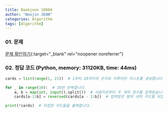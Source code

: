 ```yaml
---
title: Baekjoon 10804
author: "Woojin JEON"
categories: Algorithm
tags: [Algorithm]
---
```


### 01. 문제

[문제 확인하기](https://www.acmicpc.net/problem/10804){:target="_blank" rel="noopener noreferrer"}

### 02. 정답 코드 (Python, memory: 31120KB, time: 44ms)

```Python
cards = list(range(1, 21))  # 1부터 20까지의 숫자로 이루어진 리스트를 생성합니다.

for _ in range(10):  # 10번 반복합니다.
    a, b = map(int, input().split())  # 사용자로부터 두 개의 정수를 입력받습니다.
    cards[a-1:b] = reversed(cards[a - 1:b])  # 입력받은 범위 내의 카드를 뒤집습니다.

print(*cards)  # 뒤집힌 카드들을 출력합니다.
```
